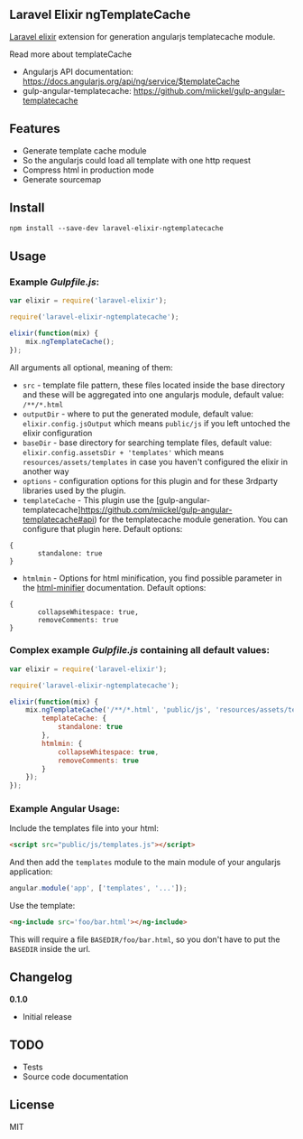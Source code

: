 ## Laravel Elixir ngTemplateCache

[Laravel elixir](https://github.com/laravel/elixir) extension for generation angularjs templatecache module.

Read more about templateCache
* Angularjs API documentation: https://docs.angularjs.org/api/ng/service/$templateCache
* gulp-angular-templatecache: https://github.com/miickel/gulp-angular-templatecache

## Features

* Generate template cache module
 * So the angularjs could load all template with one http request
* Compress html in production mode
* Generate sourcemap

## Install

```
npm install --save-dev laravel-elixir-ngtemplatecache
```

## Usage

### Example *Gulpfile.js*:

```javascript
var elixir = require('laravel-elixir');

require('laravel-elixir-ngtemplatecache');

elixir(function(mix) {
    mix.ngTemplateCache();
});
```

All arguments all optional, meaning of them:
- `src` - template file pattern, these files located inside the base directory and these will be aggregated into one angularjs module, default value: `/**/*.html`
- `outputDir` - where to put the generated module, default value: `elixir.config.jsOutput` which means `public/js` if you left untoched the elixir configuration
- `baseDir` - base directory for searching template files, default value: `elixir.config.assetsDir + 'templates'` which means `resources/assets/templates` in case you haven't configured the elixir in another way
- `options` - configuration options for this plugin and for these 3rdparty libraries used by the plugin.
 - `templateCache` - This plugin use the [gulp-angular-templatecache]https://github.com/miickel/gulp-angular-templatecache#api) for the templatecache module generation. You can configure that plugin here. Default options:
 ```
 {
        standalone: true
 }
 ```
 - `htmlmin` - Options for html minification, you find possible parameter in the [html-minifier](https://github.com/kangax/html-minifier#options-quick-reference) documentation. Default options:
 ```
 {
        collapseWhitespace: true,
        removeComments: true
 }
 ```


### Complex example *Gulpfile.js* containing all default values:

```javascript
var elixir = require('laravel-elixir');

require('laravel-elixir-ngtemplatecache');

elixir(function(mix) {
    mix.ngTemplateCache('/**/*.html', 'public/js', 'resources/assets/templates', {
        templateCache: {
			standalone: true
		},
		htmlmin: {
			collapseWhitespace: true,
			removeComments: true
		}
    });
});
```

### Example Angular Usage:

Include the templates file into your html:
```html
<script src="public/js/templates.js"></script>
```
And then add the `templates` module to the main module of your angularjs application:

```javascript
angular.module('app', ['templates', '...']);
```

Use the template:
```html
<ng-include src='foo/bar.html'></ng-include>
```
This will require a file `BASEDIR/foo/bar.html`, so you don't have to put the `BASEDIR` inside the url.

## Changelog

__0.1.0__
- Initial release

## TODO

- Tests
- Source code documentation

## License

MIT